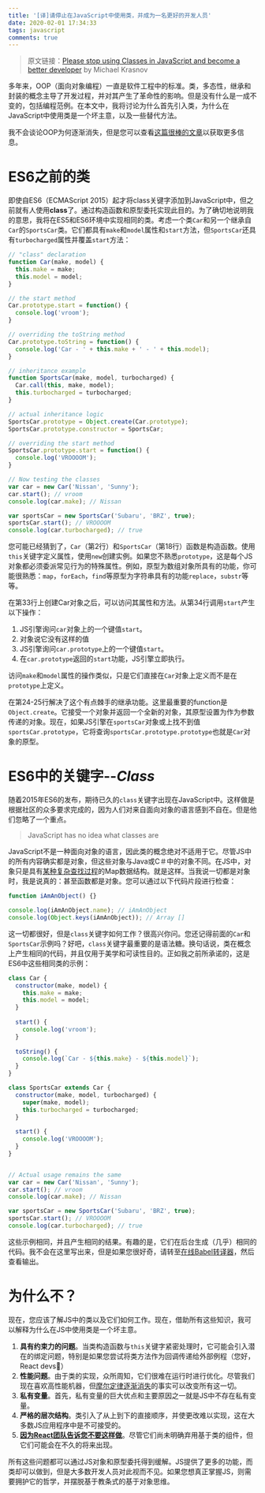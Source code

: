 ```yaml
---
title: '[译]请停止在JavaScript中使用类，并成为一名更好的开发人员'
date: 2020-02-01 17:34:33
tags: javascript
comments: true
---
```


>原文链接：[Please stop using Classes in JavaScript and become a better developer](https://medium.com/javascript-in-plain-english/please-stop-using-classes-in-javascript-and-become-a-better-developer-a185c9fbede1) by Michael Krasnov

多年来，OOP（面向对象编程）一直是软件工程中的标准。类，多态性，继承和封装的概念主导了开发过程，并对其产生了革命性的影响。但是没有什么是一成不变的，包括编程范例。在本文中，我将讨论为什么首先引入类，为什么在JavaScript中使用类是一个坏主意，以及一些替代方法。

我不会谈论OOP为何逐渐消失，但是您可以查看[这篇很棒的文章](https://medium.com/better-programming/object-oriented-programming-the-trillion-dollar-disaster-92a4b666c7c7)以获取更多信息。

# ES6之前的类
即使自ES6（ECMAScript 2015）起才将class关键字添加到JavaScript中，但之前就有人使用**class**了。通过构造函数和原型委托实现此目的。为了确切地说明我的意思，我将在ES5和ES6环境中实现相同的类。考虑一个类`Car`和另一个继承自`Car`的`SportsCar`类。它们都具有`make`和`model`属性和`start`方法，但`SportsCar`还具有`turbocharged`属性并覆盖`start`方法：
```javascript
// "class" declaration
function Car(make, model) {
  this.make = make;
  this.model = model;
}

// the start method
Car.prototype.start = function() {
  console.log('vroom');
}

// overriding the toString method
Car.prototype.toString = function() {
  console.log('Car - ' + this.make + ' - ' + this.model);
}

// inheritance example
function SportsCar(make, model, turbocharged) {
  Car.call(this, make, model);
  this.turbocharged = turbocharged;
}

// actual inheritance logic
SportsCar.prototype = Object.create(Car.prototype);
SportsCar.prototype.constructor = SportsCar;

// overriding the start method
SportsCar.prototype.start = function() {
  console.log('VROOOOM');
}

// Now testing the classes
var car = new Car('Nissan', 'Sunny');
car.start(); // vroom
console.log(car.make); // Nissan

var sportsCar = new SportsCar('Subaru', 'BRZ', true);
sportsCar.start(); // VROOOOM
console.log(car.turbocharged); // true
```
您可能已经猜到了，`Car`（第2行）和`SportsCar`（第18行）函数是构造函数。使用`this`关键字定义属性，使用`new`创建实例。如果您不熟悉`prototype`，这是每个JS对象都必须委派常见行为的特殊属性。例如，原型为数组对象所具有的功能，你可能很熟悉：`map`，`forEach`，`find`等原型为字符串具有的功能`replace`，`substr`等等。

在第33行上创建Car对象之后，可以访问其属性和方法。从第34行调用`start`产生以下操作：

1. JS引擎询问`car`对象上的一个键值`start`。
2. 对象说它没有这样的值
3. JS引擎询问`car.prototype`上的一个键值`start`。
4. 在`car.prototype`返回的`start`功能，JS引擎立即执行。

访问`make`和`model`属性的操作类似，只是它们直接在`Car`对象上定义而不是在`prototype`上定义。

在第24-25行解决了这个有点棘手的继承功能。这里最重要的function是`Object.create`。它接受一个对象并返回一个全新的对象，其原型设置为作为参数传递的对象。现在，如果JS引擎在`sportsCar`对象或上找不到值`sportsCar.prototype`，它将查询`sportsCar.prototype.prototype`也就是`Car`对象的原型。

# ES6中的关键字--*Class*

随着2015年ES6的发布，期待已久的`class`关键字出现在JavaScript中。这样做是根据社区的众多要求完成的，因为人们对来自面向对象的语言感到不自在。但是他们忽略了一个重点。
> JavaScript has no idea what classes are

JavaScript不是一种面向对象的语言，因此类的概念绝对不适用于它。尽管JS中的所有内容确实都是对象，但这些对象与Java或C＃中的对象不同。在JS中，对象只是具有[某种复杂查找过程](https://medium.com/javascript-scene/3-different-kinds-of-prototypal-inheritance-es6-edition-32d777fa16c9)的Map数据结构。就是这样。当我说一切都是对象时，我是说真的：甚至函数都是对象。您可以通过以下代码片段进行检查：
```javascript
function iAmAnObject() {}

console.log(iAmAnObject.name); // iAmAnObject
console.log(Object.keys(iAmAnObject)); // Array []
```
这一切都很好，但是`class`关键字如何工作？很高兴你问。您还记得前面的`Car`和`SportsCar`示例吗？好吧，`class`关键字最重要的是语法糖。换句话说，类在概念上产生相同的代码，并且仅用于美学和可读性目的。正如我之前所承诺的，这是ES6中这些相同类的示例：
```javascript
class Car {
  constructor(make, model) {
    this.make = make;
    this.model = model;
  }
  
  start() {
    console.log('vroom');
  }
  
  toString() {
    console.log(`Car - ${this.make} - ${this.model}`);
  }
}

class SportsCar extends Car {
  constructor(make, model, turbocharged) {
    super(make, model);
    this.turbocharged = turbocharged;
  }
  
  start() {
    console.log('VROOOOM');
  }
}


// Actual usage remains the same
var car = new Car('Nissan', 'Sunny');
car.start(); // vroom
console.log(car.make); // Nissan

var sportsCar = new SportsCar('Subaru', 'BRZ', true);
sportsCar.start(); // VROOOOM
console.log(car.turbocharged); // true
```
这些示例相同，并且产生相同的结果。有趣的是，它们在后台生成（几乎）相同的代码。我不会在这里写出来，但是如果您很好奇，请转至[在线Babel转译器](https://babeljs.io/en/repl#?browsers=&build=&builtIns=false&spec=false&loose=false&code_lz=MYGwhgzhAEDCYCdoG8BQ1rAPYDsIBcEBXYfLBACgFswBrAUwBpoqsATekAShXQ2nwALAJYQAdDQbQAvCzr0A3HwxDRE9pxksNIJRgC-fPgUT4KPNP0y4IWEPTEgsAcwoByAG4IsWKm6560IYYfGQAyoTCOK4WytZ4dg5OrgAG8EgAtNAAJMiq4pL0-tBZufnqHCD6KQF8hoaooJAwYQAO5PgQ6dD0AB749DhsMN2W8QTEpOTU8syslcz4RAgARljAgojO9GyxVhBErfSUhXM6tVblS6vrmwjbbFrXaxtbO4HB0Mb4pua8VtgEvZHC53AA1ABKAHkYVCALL-D6oBqoAD0qOgAEFSEQwCBoEQIGBttAEPQaFEYEJ6NAiVR6KgPIhMMzZDh6AB3OCIdwAOVERJwbmYbjCRBwOAAnojGogxCYEGYAtB0dAvD4qI0bIkQa5gHLCsrVfyoGAcKhGcyIO1FV1WdB2Vy2h07ZRRUQVogiMLoG4AEIQgBaPsIRHotWtLvS8p-ivMChVGMhsPhWqBSVB-oQYmetzeuwTqtD9CAA&debug=false&forceAllTransforms=false&shippedProposals=false&circleciRepo=&evaluate=true&fileSize=false&timeTravel=false&sourceType=module&lineWrap=true&presets=es2015&prettier=true&targets=&version=7.8.0&externalPlugins=)，然后查看输出。

# 为什么不？
现在，您应该了解JS中的类以及它们如何工作。现在，借助所有这些知识，我可以解释为什么在JS中使用类是一个坏主意。

1. **具有约束力的问题**。当类构造函数与`this`关键字紧密处理时，它可能会引入潜在的绑定问题，特别是如果您尝试将类方法作为回调传递给外部例程（您好，React devs👋）
2. **性能问题**。由于类的实现，众所周知，它们很难在运行时进行优化。尽管我们现在喜欢高性能机器，但[摩尔定律逐渐消失](https://en.wikipedia.org/wiki/Moore%27s_law)的事实可以改变所有这一切。
3. **私有变量**。首先，私有变量的巨大优点和主要原因之一就是JS中不存在私有变量。
4. **严格的层次结构**。类引入了从上到下的直接顺序，并使更改难以实现，这在大多数JS应用程序中是不可接受的。
5. [**因为React团队告诉您不要这样做**](https://reactjs.org/docs/hooks-intro.html)。尽管它们尚未明确弃用基于类的组件，但它们可能会在不久的将来出现。

所有这些问题都可以通过JS对象和原型委托得到缓解。JS提供了更多的功能，而类却可以做到，但是大多数开发人员对此视而不见。如果您想真正掌握JS，则需要拥护它的哲学，并摆脱基于教条式的基于对象思维。
